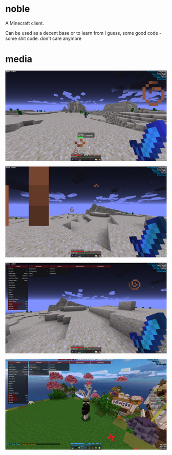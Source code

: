 # noble
A Minecraft client.

Can be used as a decent base or to learn from I guess, some good code - some shit code. don't care anymore

# media

![Image 1](https://github.com/qe7/noble/blob/main/2024-04-28_14.41.49.png)

![Image 2](https://github.com/qe7/noble/blob/main/2024-04-28_14.41.33.png)

![Image 3](https://github.com/qe7/noble/blob/main/2024-04-28_14.41.22.png)

![Image 4](https://github.com/qe7/noble/blob/main/2024-03-15_19.20.21.png)
